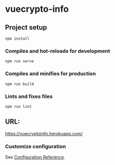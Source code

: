 # vuecrypto-info

## Project setup
```
npm install
```

### Compiles and hot-reloads for development
```
npm run serve
```

### Compiles and minifies for production
```
npm run build
```

### Lints and fixes files
```
npm run lint
```

## URL:
https://vuecryptoinfo.herokuapp.com/

### Customize configuration
See [Configuration Reference](https://cli.vuejs.org/config/).
